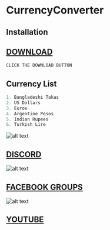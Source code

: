 # CurrencyConverter


## Installation
## [DOWNLOAD](https://github.com/APPROX4/CurrencyConverter/releases/download/CurrencyConverter/CurrencyConverter.msi)
```bash
CLICK THE DOWNLOAD BUTTON
```

## Currency List

```python
1. Bangladeshi Takas
2. US Dollars
3. Euros
4. Argentine Pesos
5. Indian Rupees
6. Turkish Lire
```

![alt text](https://cdn.discordapp.com/attachments/784645738461528074/918838690028081182/ezgif.com-gif-maker_2.png)
## [DISCORD](https://discord.gg/RPr5v3d)
![alt text](https://cdn.discordapp.com/emojis/783166937311608872.png?size=96)
## [FACEBOOK GROUPS](https://www.facebook.com/groups/311433169408783)
![alt text](https://cdn.discordapp.com/emojis/783166938595065866.png?size=96)
## [YOUTUBE](https://www.youtube.com/c/FEMOHiddenGamers?sub_confirmation=1)

